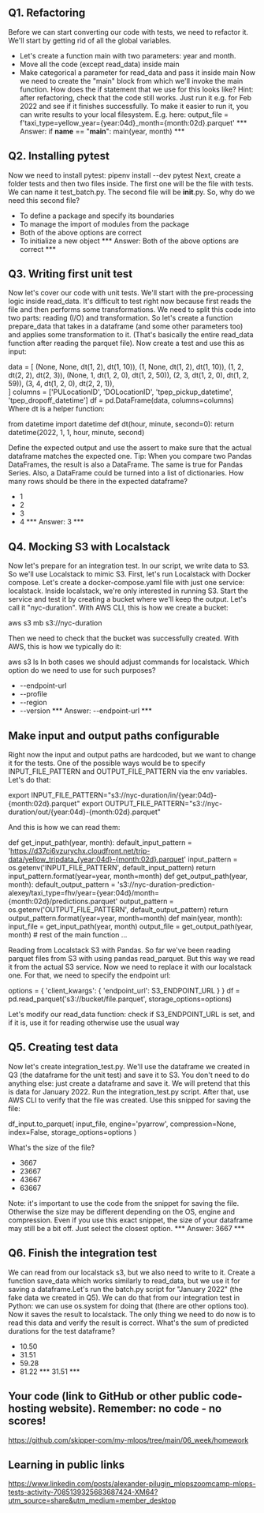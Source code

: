 ## Q1. Refactoring
Before we can start converting our code with tests, we need to refactor it. We'll start by getting rid of all the global variables.
- Let's create a function main with two parameters: year and month. 
- Move all the code (except read_data) inside main
- Make categorical a parameter for read_data and pass it inside main
Now we need to create the "main" block from which we'll invoke the main function. How does the if statement that we use for this looks like?
Hint: after refactoring, check that the code still works. Just run it e.g. for Feb 2022 and see if it finishes successfully.
To make it easier to run it, you can write results to your local filesystem. E.g. here:
output_file = f'taxi_type=yellow_year={year:04d}_month={month:02d}.parquet'
*** Answer:  if __name__ == "__main__": main(year, month) ***

## Q2. Installing pytest
Now we need to install pytest:
pipenv install --dev pytest
Next, create a folder tests and then two files inside. The first one will be the file with tests. We can name it test_batch.py. The second file will be __init__.py. So, why do we need this second file?
- To define a package and specify its boundaries
- To manage the import of modules from the package
- Both of the above options are correct
- To initialize a new object
*** Answer: Both of the above options are correct ***


## Q3. Writing first unit test
Now let's cover our code with unit tests. We'll start with the pre-processing logic inside read_data. It's difficult to test right now because first reads the file and then performs some transformations. We need to split this code into two parts: reading (I/O) and transformation. So let's create a function prepare_data that takes in a dataframe (and some other parameters too) and applies some transformation to it. (That's basically the entire read_data function after reading the parquet file). Now create a test and use this as input:

data = [
    (None, None, dt(1, 2), dt(1, 10)),
    (1, None, dt(1, 2), dt(1, 10)),
    (1, 2, dt(2, 2), dt(2, 3)),
    (None, 1, dt(1, 2, 0), dt(1, 2, 50)),
    (2, 3, dt(1, 2, 0), dt(1, 2, 59)),
    (3, 4, dt(1, 2, 0), dt(2, 2, 1)),     
]
columns = ['PULocationID', 'DOLocationID', 'tpep_pickup_datetime', 'tpep_dropoff_datetime']
df = pd.DataFrame(data, columns=columns)
Where dt is a helper function:

from datetime import datetime
def dt(hour, minute, second=0):
    return datetime(2022, 1, 1, hour, minute, second)

Define the expected output and use the assert to make sure that the actual dataframe matches the expected one. Tip: When you compare two Pandas DataFrames, the result is also a DataFrame. The same is true for Pandas Series. Also, a DataFrame could be turned into a list of dictionaries. How many rows should be there in the expected dataframe?
- 1
- 2
- 3
- 4
*** Answer: 3 ***


## Q4. Mocking S3 with Localstack
Now let's prepare for an integration test. In our script, we write data to S3. So we'll use Localstack to mimic S3. First, let's run Localstack with Docker compose. Let's create a docker-compose.yaml file with just one service: localstack. Inside localstack, we're only interested in running S3. Start the service and test it by creating a bucket where we'll keep the output. Let's call it "nyc-duration". With AWS CLI, this is how we create a bucket:

aws s3 mb s3://nyc-duration

Then we need to check that the bucket was successfully created. With AWS, this is how we typically do it:

aws s3 ls
In both cases we should adjust commands for localstack. Which option do we need to use for such purposes?
- --endpoint-url
- --profile
- --region
- --version
*** Answer: --endpoint-url ***

## Make input and output paths configurable
Right now the input and output paths are hardcoded, but we want to change it for the tests. One of the possible ways would be to specify INPUT_FILE_PATTERN and OUTPUT_FILE_PATTERN via the env variables. Let's do that:

export INPUT_FILE_PATTERN="s3://nyc-duration/in/{year:04d}-{month:02d}.parquet"
export OUTPUT_FILE_PATTERN="s3://nyc-duration/out/{year:04d}-{month:02d}.parquet"

And this is how we can read them:

def get_input_path(year, month):
    default_input_pattern = 'https://d37ci6vzurychx.cloudfront.net/trip-data/yellow_tripdata_{year:04d}-{month:02d}.parquet'
    input_pattern = os.getenv('INPUT_FILE_PATTERN', default_input_pattern)
    return input_pattern.format(year=year, month=month)
def get_output_path(year, month):
    default_output_pattern = 's3://nyc-duration-prediction-alexey/taxi_type=fhv/year={year:04d}/month={month:02d}/predictions.parquet'
    output_pattern = os.getenv('OUTPUT_FILE_PATTERN', default_output_pattern)
    return output_pattern.format(year=year, month=month)
def main(year, month):
    input_file = get_input_path(year, month)
    output_file = get_output_path(year, month)
    # rest of the main function ... 

Reading from Localstack S3 with Pandas. So far we've been reading parquet files from S3 with using pandas read_parquet. But this way we read it from the actual S3 service. Now we need to replace it with our localstack one. For that, we need to specify the endpoint url:

options = {
    'client_kwargs': {
        'endpoint_url': S3_ENDPOINT_URL
    }
}
df = pd.read_parquet('s3://bucket/file.parquet', storage_options=options)

Let's modify our read_data function: check if S3_ENDPOINT_URL is set, and if it is, use it for reading otherwise use the usual way


## Q5. Creating test data
Now let's create integration_test.py. We'll use the dataframe we created in Q3 (the dataframe for the unit test) and save it to S3. You don't need to do anything else: just create a dataframe and save it. We will pretend that this is data for January 2022. Run the integration_test.py script. After that, use AWS CLI to verify that the file was created. Use this snipped for saving the file:

df_input.to_parquet(
    input_file,
    engine='pyarrow',
    compression=None,
    index=False,
    storage_options=options
)

What's the size of the file?
- 3667
- 23667
- 43667
- 63667

Note: it's important to use the code from the snippet for saving the file. Otherwise the size may be different depending on the OS, engine and compression. Even if you use this exact snippet, the size of your dataframe may still be a bit off. Just select the closest option.
*** Answer: 3667 ***


## Q6. Finish the integration test
We can read from our localstack s3, but we also need to write to it. Create a function save_data which works similarly to read_data, but we use it for saving a dataframe.Let's run the batch.py script for "January 2022" (the fake data we created in Q5). We can do that from our integration test in Python: we can use os.system for doing that (there are other options too). Now it saves the result to localstack. The only thing we need to do now is to read this data and verify the result is correct. What's the sum of predicted durations for the test dataframe?
- 10.50
- 31.51
- 59.28
- 81.22
*** 31.51 ***


## Your code (link to GitHub or other public code-hosting website). Remember: no code - no scores!
https://github.com/skipper-com/my-mlops/tree/main/06_week/homework


## Learning in public links
https://www.linkedin.com/posts/alexander-pilugin_mlopszoomcamp-mlops-tests-activity-7085139325683687424-XM64?utm_source=share&utm_medium=member_desktop